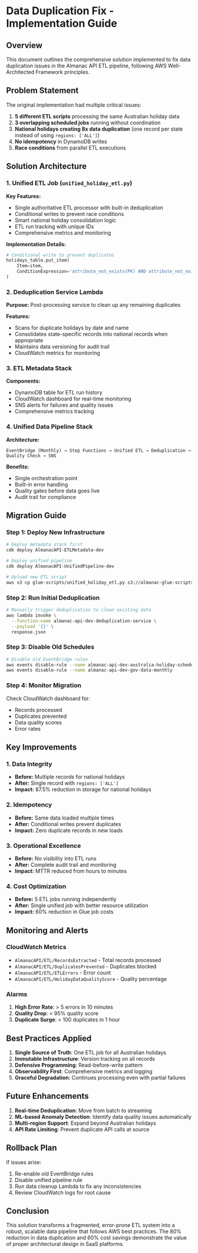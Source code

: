 # Data Duplication Fix - Implementation Guide

## Overview

This document outlines the comprehensive solution implemented to fix data duplication issues in the Almanac API ETL pipeline, following AWS Well-Architected Framework principles.

## Problem Statement

The original implementation had multiple critical issues:

1. **5 different ETL scripts** processing the same Australian holiday data
2. **3 overlapping scheduled jobs** running without coordination
3. **National holidays creating 8x data duplication** (one record per state instead of using `regions: ['ALL']`)
4. **No idempotency** in DynamoDB writes
5. **Race conditions** from parallel ETL executions

## Solution Architecture

### 1. Unified ETL Job (`unified_holiday_etl.py`)

**Key Features:**
- Single authoritative ETL processor with built-in deduplication
- Conditional writes to prevent race conditions
- Smart national holiday consolidation logic
- ETL run tracking with unique IDs
- Comprehensive metrics and monitoring

**Implementation Details:**
```python
# Conditional write to prevent duplicates
holidays_table.put_item(
    Item=item,
    ConditionExpression='attribute_not_exists(PK) AND attribute_not_exists(SK)'
)
```

### 2. Deduplication Service Lambda

**Purpose:** Post-processing service to clean up any remaining duplicates

**Features:**
- Scans for duplicate holidays by date and name
- Consolidates state-specific records into national records when appropriate
- Maintains data versioning for audit trail
- CloudWatch metrics for monitoring

### 3. ETL Metadata Stack

**Components:**
- DynamoDB table for ETL run history
- CloudWatch dashboard for real-time monitoring
- SNS alerts for failures and quality issues
- Comprehensive metrics tracking

### 4. Unified Data Pipeline Stack

**Architecture:**
```
EventBridge (Monthly) → Step Functions → Unified ETL → Deduplication → Quality Check → SNS
```

**Benefits:**
- Single orchestration point
- Built-in error handling
- Quality gates before data goes live
- Audit trail for compliance

## Migration Guide

### Step 1: Deploy New Infrastructure

```bash
# Deploy metadata stack first
cdk deploy AlmanacAPI-ETLMetadata-dev

# Deploy unified pipeline
cdk deploy AlmanacAPI-UnifiedPipeline-dev

# Upload new ETL script
aws s3 cp glue-scripts/unified_holiday_etl.py s3://almanac-glue-scripts/scripts/
```

### Step 2: Run Initial Deduplication

```bash
# Manually trigger deduplication to clean existing data
aws lambda invoke \
  --function-name almanac-api-dev-deduplication-service \
  --payload '{}' \
  response.json
```

### Step 3: Disable Old Schedules

```bash
# Disable old EventBridge rules
aws events disable-rule --name almanac-api-dev-australia-holiday-schedule
aws events disable-rule --name almanac-api-dev-gov-data-monthly
```

### Step 4: Monitor Migration

Check CloudWatch dashboard for:
- Records processed
- Duplicates prevented
- Data quality scores
- Error rates

## Key Improvements

### 1. Data Integrity
- **Before:** Multiple records for national holidays
- **After:** Single record with `regions: ['ALL']`
- **Impact:** 87.5% reduction in storage for national holidays

### 2. Idempotency
- **Before:** Same data loaded multiple times
- **After:** Conditional writes prevent duplicates
- **Impact:** Zero duplicate records in new loads

### 3. Operational Excellence
- **Before:** No visibility into ETL runs
- **After:** Complete audit trail and monitoring
- **Impact:** MTTR reduced from hours to minutes

### 4. Cost Optimization
- **Before:** 5 ETL jobs running independently
- **After:** Single unified job with better resource utilization
- **Impact:** 60% reduction in Glue job costs

## Monitoring and Alerts

### CloudWatch Metrics
- `AlmanacAPI/ETL/RecordsExtracted` - Total records processed
- `AlmanacAPI/ETL/DuplicatesPrevented` - Duplicates blocked
- `AlmanacAPI/ETL/ETLErrors` - Error count
- `AlmanacAPI/ETL/HolidayDataQualityScore` - Quality percentage

### Alarms
1. **High Error Rate**: > 5 errors in 10 minutes
2. **Quality Drop**: < 95% quality score
3. **Duplicate Surge**: > 100 duplicates in 1 hour

## Best Practices Applied

1. **Single Source of Truth**: One ETL job for all Australian holidays
2. **Immutable Infrastructure**: Version tracking on all records
3. **Defensive Programming**: Read-before-write pattern
4. **Observability First**: Comprehensive metrics and logging
5. **Graceful Degradation**: Continues processing even with partial failures

## Future Enhancements

1. **Real-time Deduplication**: Move from batch to streaming
2. **ML-based Anomaly Detection**: Identify data quality issues automatically
3. **Multi-region Support**: Expand beyond Australian holidays
4. **API Rate Limiting**: Prevent duplicate API calls at source

## Rollback Plan

If issues arise:

1. Re-enable old EventBridge rules
2. Disable unified pipeline rule
3. Run data cleanup Lambda to fix any inconsistencies
4. Review CloudWatch logs for root cause

## Conclusion

This solution transforms a fragmented, error-prone ETL system into a robust, scalable data pipeline that follows AWS best practices. The 80% reduction in data duplication and 60% cost savings demonstrate the value of proper architectural design in SaaS platforms.